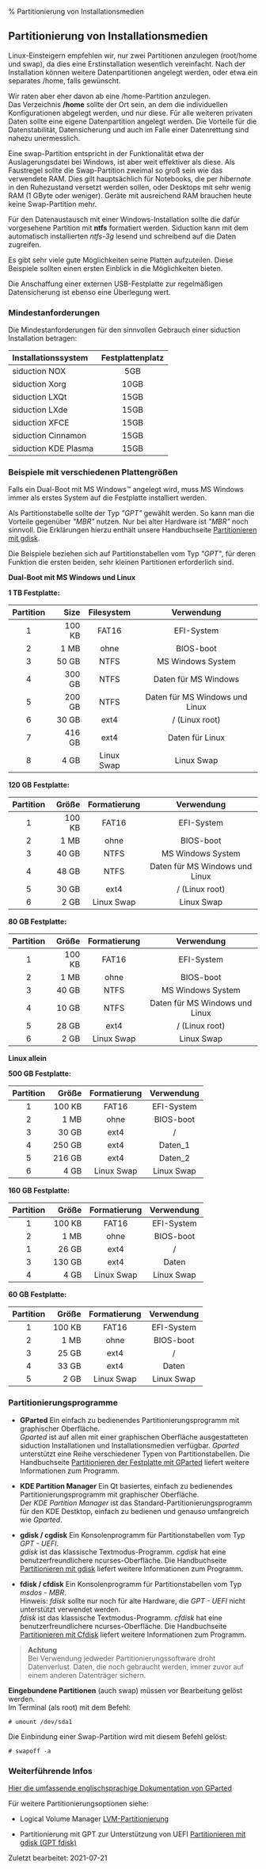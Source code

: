 % Partitionierung von Installationsmedien

## Partitionierung von Installationsmedien

Linux-Einsteigern empfehlen wir, nur zwei Partitionen anzulegen (root/home und swap), da dies eine Erstinstallation wesentlich vereinfacht. Nach der Installation können weitere Datenpartitionen angelegt werden, oder etwa ein separates /home, falls gewünscht.

Wir raten aber eher davon ab eine /home-Partition anzulegen.  
Das Verzeichnis **/home** sollte der Ort sein, an dem die individuellen Konfigurationen abgelegt werden, und nur diese. Für alle weiteren privaten Daten sollte eine eigene Datenpartition angelegt werden. Die Vorteile für die Datenstabilität, Datensicherung und auch im Falle einer Datenrettung sind nahezu unermesslich.

Eine swap-Partition entspricht in der Funktionalität etwa der Auslagerungsdatei bei Windows, ist aber weit effektiver als diese. Als Faustregel sollte die Swap-Partition zweimal so groß sein wie das verwendete RAM. Dies gilt hauptsächlich für Notebooks, die per *hibernate* in den Ruhezustand versetzt werden sollen, oder Desktops mit sehr wenig RAM (1 GByte oder weniger). Geräte mit ausreichend RAM brauchen heute keine Swap-Partition mehr.

Für den Datenaustausch mit einer Windows-Installation sollte die dafür vorgesehene Partition mit **ntfs** formatiert werden. Siduction kann mit dem automatisch installierten *ntfs-3g* lesend und schreibend auf die Daten zugreifen.

Es gibt sehr viele gute Möglichkeiten seine Platten aufzuteilen. Diese Beispiele sollten einen ersten Einblick in die Möglichkeiten bieten. 

Die Anschaffung einer externen USB-Festplatte zur regelmäßigen Datensicherung ist ebenso eine Überlegung wert.

### Mindestanforderungen

Die Mindestanforderungen für den sinnvollen Gebrauch einer siduction Installation betragen:

| Installationssystem | Festplattenplatz |
| :--- | :--: |
| siduction NOX | 5GB |
| siduction Xorg | 10GB |
| siduction LXQt | 15GB |
| siduction LXde | 15GB |
| siduction XFCE | 15GB |
| siduction Cinnamon | 15GB |
| siduction KDE Plasma | 15GB |

### Beispiele mit verschiedenen Plattengrößen

Falls ein Dual-Boot mit MS Windows&#8482; angelegt wird, muss MS Windows immer als erstes System auf die Festplatte installiert werden.

Als Partitionstabelle sollte der Typ *"GPT"* gewählt werden. So kann man die Vorteile gegenüber *"MBR"* nutzen. Nur bei alter Hardware ist *"MBR"* noch sinnvoll. Die Erklärungen hierzu enthält unsere Handbuchseite [Partitionieren mit gdisk](part-gdisk_de.md#partitionieren-mit-gdisk).

Die Beispiele beziehen sich auf Partitionstabellen vom Typ *"GPT"*, für deren Funktion die ersten beiden, sehr kleinen Partitionen erforderlich sind.

**Dual-Boot mit MS Windows und Linux**

**1 TB Festplatte:**

| Partition | Size | Filesystem | Verwendung |
| :----: | ----: | :----: | :----: |
| 1 | 100 KB | FAT16 | EFI-System |
| 2 | 1 MB | ohne | BIOS-boot |
| 3 | 50 GB | NTFS | MS Windows System |
| 4 | 300 GB | NTFS | Daten für MS Windows |
| 5 | 200 GB | NTFS | Daten für MS Windows und Linux |
| 6 | 30 GB | ext4 | / (Linux root) |
| 7 | 416 GB | ext4 | Daten für Linux |
| 8 | 4 GB | Linux Swap | Linux Swap |

**120 GB Festplatte:**

| Partition | Größe | Formatierung | Verwendung |
| :----: | ----: | :----: | :----: |
| 1 | 100 KB | FAT16 | EFI-System |
| 2 | 1 MB | ohne | BIOS-boot |
| 3 | 40 GB | NTFS | MS Windows System |
| 4 | 48 GB | NTFS | Daten für MS Windows und Linux |
| 5 | 30 GB | ext4 | / (Linux root) |
| 6 | 2 GB | Linux Swap | Linux Swap |

**80 GB Festplatte:**

| Partition | Größe | Formatierung | Verwendung |
| :----: | ----: | :----: | :----: |
| 1 | 100 KB | FAT16 | EFI-System |
| 2 | 1 MB | ohne | BIOS-boot |
| 3 | 40 GB | NTFS | MS Windows System |
| 4 | 10 GB | NTFS | Daten für MS Windows und Linux |
| 5 | 28 GB | ext4 | / (Linux root) |
| 6 | 2 GB | Linux Swap | Linux Swap |


**Linux allein**

**500 GB Festplatte:**

| Partition | Größe | Formatierung | Verwendung |
| :----: | ----: | :----: | :----: |
| 1 | 100 KB | FAT16 | EFI-System |
| 2 | 1 MB | ohne | BIOS-boot |
| 3 | 30 GB | ext4 | / |
| 4 | 250 GB | ext4 | Daten_1 |
| 5 | 216 GB | ext4 | Daten_2 |
| 6 | 4 GB | Linux Swap | Linux Swap |

**160 GB Festplatte:**

| Partition | Größe | Formatierung | Verwendung |
| :----: | ----: | :----: | :----: |
| 1 | 100 KB | FAT16 | EFI-System |
| 2 | 1 MB | ohne | BIOS-boot |
| 1 | 26 GB | ext4 | / |
| 3 | 130 GB | ext4 | Daten |
| 4 | 4 GB | Linux Swap | Linux Swap |

**60 GB Festplatte:**

| Partition | Größe | Formatierung | Verwendung |
| :----: | ----: | :----: | :----: |
| 1 | 100 KB | FAT16 | EFI-System |
| 2 | 1 MB | ohne | BIOS-boot |
| 3 | 25 GB | ext4 | / |
| 4 | 33 GB | ext4 | Daten |
| 5 | 2 GB | Linux Swap | Linux Swap |

### Partitionierungsprogramme

+ **GParted** Ein einfach zu bedienendes Partitionierungsprogramm mit graphischer Oberfläche.  
  *Gparted* ist auf allen mit einer graphischen Oberfläche ausgestatteten siduction Installationen und Installationsmedien verfügbar. *Gparted* unterstützt eine Reihe verschiedener Typen von Partitionstabellen. Die Handbuchseite [Partitionieren der Festplatte mit GParted](part-gparted_de.md#partitionieren-mit-gparted) liefert weitere Informationen zum Programm.

+ **KDE Partition Manager** Ein Qt basiertes, einfach zu bedienendes Partitionierungsprogramm mit graphischer Oberfläche.  
  Der *KDE Partition Manager* ist das Standard-Partitionierungsprogramm für den KDE Destktop, einfach zu bedienen und genauso umfangreich wie *Gparted*.

+ **gdisk / cgdisk** Ein Konsolenprogramm für Partitionstabellen vom Typ *GPT - UEFI*.  
  *gdisk* ist das klassische Textmodus-Programm. *cgdisk* hat eine benutzerfreundlichere ncurses-Oberfläche. Die Handbuchseite [Partitionieren mit gdisk](part-gdisk_de.md#partitionieren-mit-gdisk) liefert weitere Informationen zum Programm.

+ **fdisk / cfdisk** Ein Konsolenprogramm für Partitionstabellen vom Typ *msdos - MBR*.  
  Hinweis: *fdisk* sollte nur noch für alte Hardware, die *GPT - UEFI* nicht unterstützt verwendet werden.  
  *fdisk* ist das klassische Textmodus-Programm. *cfdisk* hat eine benutzerfreundlichere ncurses-Oberfläche. Die Handbuchseite [Partitionieren mit Cfdisk](part-cfdisk_de.md#partitionieren-mit-fdisk) liefert weitere Informationen zum Programm.

> **Achtung**  
> Bei Verwendung jedweder Partitionierungssoftware droht Datenverlust. Daten, die noch gebraucht werden, immer zuvor auf einem anderen Datenträger sichern.

**Eingebundene Partitionen** (auch swap) müssen vor Bearbeitung gelöst werden.  
Im Terminal (als root) mit dem Befehl:

~~~
# umount /dev/sda1
~~~

Die Einbindung einer Swap-Partition wird mit diesem Befehl gelöst: 

~~~
# swapoff -a
~~~

### Weiterführende Infos

[Hier die umfassende englischsprachige Dokumentation von GParted](https://gparted.org/index.php)

Für weitere Partitionierungsoptionen siehe:

+ Logical Volume Manager [LVM-Partitionierung](part-lvm_de.md#lvm-partitionierung---logical-volume-manager)

+ Partitionierung mit GPT zur Unterstützung von UEFI [Partitionieren mit gdisk (GPT fdisk)](part-gdisk_de.md#partitionieren-mit-gdisk)

<div id="rev">Zuletzt bearbeitet: 2021-07-21</div>
